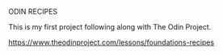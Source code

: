ODIN RECIPES

This is my first project following along with The Odin Project.

https://www.theodinproject.com/lessons/foundations-recipes